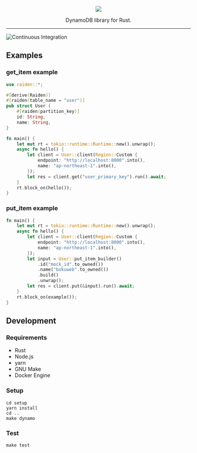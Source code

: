 <p align="center"><img src ="https://github.com/bokuweb/raiden/blob/master/assets/logo.png?raw=true" /></p>

<p align="center">
    DynamoDB library for Rust.
</p>

---

![Continuous Integration](https://github.com/bokuweb/raiden/workflows/Continuous%20Integration/badge.svg)

## Examples

### get_item example

```Rust
use raiden::*;

#[derive(Raiden)]
#[raiden(table_name = "user")]
pub struct User {
    #[raiden(partition_key)]
    id: String,
    name: String,
}

fn main() {
    let mut rt = tokio::runtime::Runtime::new().unwrap();
    async fn hello() {
        let client = User::client(Region::Custom {
            endpoint: "http://localhost:8000".into(),
            name: "ap-northeast-1".into(),
        });
        let res = client.get("user_primary_key").run().await;
    }
    rt.block_on(hello());
}
```

### put_item example

```Rust
fn main() {
    let mut rt = tokio::runtime::Runtime::new().unwrap();
    async fn hello() {
        let client = User::client(Region::Custom {
            endpoint: "http://localhost:8000".into(),
            name: "ap-northeast-1".into(),
        });
        let input = User::put_item_builder()
            .id("mock_id".to_owned())
            .name("bokuweb".to_owned())
            .build()
            .unwrap();
        let res = client.put(&input).run().await;
    }
    rt.block_on(example());
}
```

## Development

### Requirements

- Rust
- Node.js
- yarn
- GNU Make
- Docker Engine

### Setup

```
cd setup
yarn install
cd ..
make dynamo
```

### Test

```
make test
```
